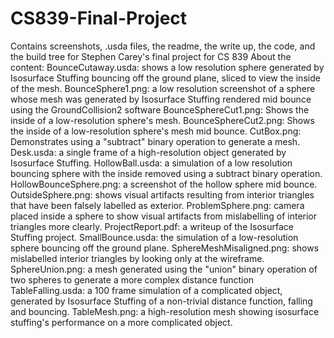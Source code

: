 # CS839-Final-Project
Contains screenshots, .usda files, the readme, the write up, the code, and the build tree for Stephen Carey's final project for CS 839
About the content:
BounceCutaway.usda: shows a low resolution sphere generated by Isosurface Stuffing bouncing off the ground plane, sliced to view the inside of the mesh.
BounceSphere1.png: a low resolution screenshot of a sphere whose mesh was generated by Isosurface Stuffing rendered mid bounce using the GroundCollision2 software
BounceSphereCut1.png: Shows the inside of a low-resolution sphere's mesh.
BounceSphereCut2.png: Shows the inside of a low-resolution sphere's mesh mid bounce.
CutBox.png: Demonstrates using a "subtract" binary operation to generate a mesh.
Desk.usda: a single frame of a high-resolution object generated by Isosurface Stuffing.
HollowBall.usda: a simulation of a low resolution bouncing sphere with the inside removed using a subtract binary operation.
HollowBounceSphere.png: a screenshot of the hollow sphere mid bounce.
OutsideSphere.png: shows visual artifacts resulting from interior triangles that have been falsely labelled as exterior.
ProblemSphere.png: camera placed inside a sphere to show visual artifacts from mislabelling of interior triangles more clearly.
ProjectReport.pdf: a writeup of the Isosurface Stuffing project.
SmallBounce.usda: the simulation of a low-resolution sphere bouncing off the ground plane.
SphereMeshMisaligned.png: shows mislabelled interior triangles by looking only at the wireframe.
SphereUnion.png: a mesh generated using the "union" binary operation of two spheres to generate a more complex distance function
TableFalling.usda: a 100 frame simulation of a complicated object, generated by Isosurface Stuffing of a non-trivial distance function, falling and bouncing.
TableMesh.png: a high-resolution mesh showing isosurface stuffing's performance on a more complicated object.
